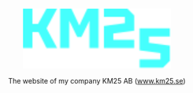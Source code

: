 <p align="center">
  <a href="https://www.km25.se">
    <img src="graphics/logo.svg" alt="Logo" width="300"/>
  </a>
  <p align="center">The website of my company KM25 AB (<a href="https://www.km25.se">www.km25.se</a>)</p>
</p>
